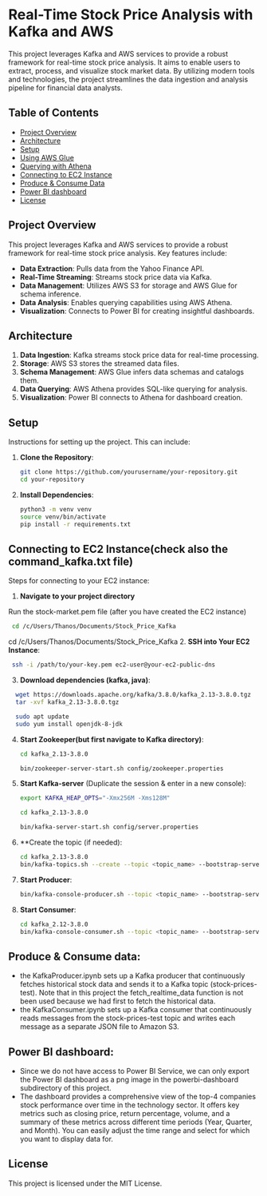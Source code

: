 # Real-Time Stock Price Analysis with Kafka and AWS

This project leverages Kafka and AWS services to provide a robust framework for real-time stock price analysis. It aims to enable users to extract, process, and visualize stock market data. By utilizing modern tools and technologies, the project streamlines the data ingestion and analysis pipeline for financial data analysts.

## Table of Contents

- [Project Overview](#project-overview)
- [Architecture](#architecture)
- [Setup](#setup)
- [Using AWS Glue](#using-aws-glue)
- [Querying with Athena](#querying-with-athena)
- [Connecting to EC2 Instance](#connecting-to-ec2-instance)
- [Produce & Consume Data](#produce--consume-data)
- [Power BI dashboard](#power-bi-dashboard)
- [License](#license)

## Project Overview

This project leverages Kafka and AWS services to provide a robust framework for real-time stock price analysis. Key features include:

- **Data Extraction**: Pulls data from the Yahoo Finance API.
- **Real-Time Streaming**: Streams stock price data via Kafka.
- **Data Management**: Utilizes AWS S3 for storage and AWS Glue for schema inference.
- **Data Analysis**: Enables querying capabilities using AWS Athena.
- **Visualization**: Connects to Power BI for creating insightful dashboards.

## Architecture

1. **Data Ingestion**: Kafka streams stock price data for real-time processing.
2. **Storage**: AWS S3 stores the streamed data files.
3. **Schema Management**: AWS Glue infers data schemas and catalogs them.
4. **Data Querying**: AWS Athena provides SQL-like querying for analysis.
5. **Visualization**: Power BI connects to Athena for dashboard creation.

## Setup

Instructions for setting up the project. This can include:

1. **Clone the Repository**:
   ```bash
   git clone https://github.com/yourusername/your-repository.git
   cd your-repository
   ```

2. **Install Dependencies**:
   ```bash
   python3 -m venv venv
   source venv/bin/activate
   pip install -r requirements.txt
   ```

## Connecting to EC2 Instance(check also the command_kafka.txt file)

Steps for connecting to your EC2 instance:

1. **Navigate to your project directory**

Run the stock-market.pem file (after you have created the EC2 instance)
  ```bash
   cd /c/Users/Thanos/Documents/Stock_Price_Kafka
   ```

cd /c/Users/Thanos/Documents/Stock_Price_Kafka
2. **SSH into Your EC2 Instance**:
   ```bash
    ssh -i /path/to/your-key.pem ec2-user@your-ec2-public-dns
   ```

3. **Download dependencies (kafka, java)**:
  ```bash
    wget https://downloads.apache.org/kafka/3.8.0/kafka_2.13-3.8.0.tgz
    tar -xvf kafka_2.13-3.8.0.tgz

    sudo apt update
    sudo yum install openjdk-8-jdk
  ```


4. **Start Zookeeper(but first navigate to Kafka directory)**:
    ```bash
    cd kafka_2.13-3.8.0

    bin/zookeeper-server-start.sh config/zookeeper.properties
   ```

5. **Start Kafka-server** (Duplicate the session & enter in a new console):
   ```bash
   export KAFKA_HEAP_OPTS="-Xmx256M -Xms128M"

   cd kafka_2.13-3.8.0

   bin/kafka-server-start.sh config/server.properties
   ```

6. **Create the topic (if needed):
   ```bash
   cd kafka_2.13-3.8.0
   bin/kafka-topics.sh --create --topic <topic_name> --bootstrap-server <EC2-IP-Address>:9092 --replication-factor 1 --partitions 1
   ```

7. **Start Producer**:
   ```bash
   bin/kafka-console-producer.sh --topic <topic_name> --bootstrap-server <EC2-IP-Address>:9092
   ```

8. **Start Consumer**:
   ```bash
   cd kafka_2.12-3.8.0
   bin/kafka-console-consumer.sh --topic <topic_name> --bootstrap-server <EC2-IP-Address>:9092

## Produce & Consume data:
- the KafkaProducer.ipynb sets up a Kafka producer that continuously fetches historical stock data and sends it to a Kafka topic (stock-prices-test). Note that in this project the fetch_realtime_data function is not been used because we had first to fetch the historical data. 
- the KafkaConsumer.ipynb sets up a Kafka consumer that continuously reads messages from the stock-prices-test topic and writes each message as a separate JSON file to Amazon S3.

## Power BI dashboard:
- Since we do not have access to Power BI Service, we can only export the Power BI dashboard as a png image in the powerbi-dashboard subdirectory of this project.
- The dashboard provides a comprehensive view of the top-4 companies stock performance over time in the technology sector. It offers key metrics such as closing price, return percentage, volume, and a summary of these metrics across different time periods (Year, Quarter, and Month). You can easily adjust the time range and select for which you want to display data for.

## License

This project is licensed under the MIT License.